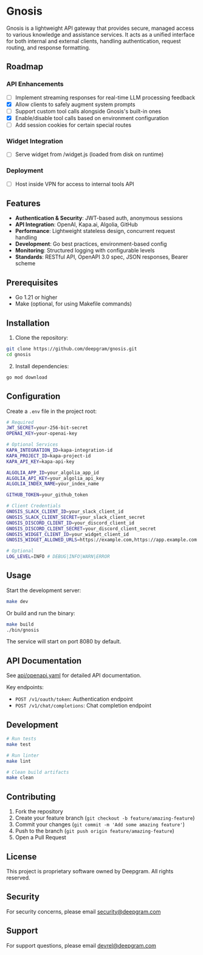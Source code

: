 # Gnosis

Gnosis is a lightweight API gateway that provides secure, managed access to various knowledge and assistance services. It acts as a unified interface for both internal and external clients, handling authentication, request routing, and response formatting.

## Roadmap

### API Enhancements

- [ ] Implement streaming responses for real-time LLM processing feedback
- [x] Allow clients to safely augment system prompts
- [ ] Support custom tool calls alongside Gnosis's built-in ones
- [x] Enable/disable tool calls based on environment configuration
- [ ] Add session cookies for certain special routes

### Widget Integration

- [ ] Serve widget from /widget.js (loaded from disk on runtime)

### Deployment

- [ ] Host inside VPN for access to internal tools API

## Features

- **Authentication & Security**: JWT-based auth, anonymous sessions
- **API Integration**: OpenAI, Kapa.ai, Algolia, GitHub
- **Performance**: Lightweight stateless design, concurrent request handling
- **Development**: Go best practices, environment-based config
- **Monitoring**: Structured logging with configurable levels
- **Standards**: RESTful API, OpenAPI 3.0 spec, JSON responses, Bearer scheme

## Prerequisites

- Go 1.21 or higher
- Make (optional, for using Makefile commands)

## Installation

1. Clone the repository:

```sh
git clone https://github.com/deepgram/gnosis.git
cd gnosis
```

2. Install dependencies:

```sh
go mod download
```

## Configuration

Create a `.env` file in the project root:

```sh
# Required
JWT_SECRET=your-256-bit-secret
OPENAI_KEY=your-openai-key

# Optional Services
KAPA_INTEGRATION_ID=kapa-integration-id
KAPA_PROJECT_ID=kapa-project-id
KAPA_API_KEY=kapa-api-key

ALGOLIA_APP_ID=your_algolia_app_id
ALGOLIA_API_KEY=your_algolia_api_key
ALGOLIA_INDEX_NAME=your_index_name

GITHUB_TOKEN=your_github_token

# Client Credentials
GNOSIS_SLACK_CLIENT_ID=your_slack_client_id
GNOSIS_SLACK_CLIENT_SECRET=your_slack_client_secret
GNOSIS_DISCORD_CLIENT_ID=your_discord_client_id
GNOSIS_DISCORD_CLIENT_SECRET=your_discord_client_secret
GNOSIS_WIDGET_CLIENT_ID=your_widget_client_id
GNOSIS_WIDGET_ALLOWED_URLS=https://example.com,https://app.example.com

# Optional
LOG_LEVEL=INFO # DEBUG|INFO|WARN|ERROR
```

## Usage

Start the development server:

```sh
make dev
```

Or build and run the binary:

```sh
make build
./bin/gnosis
```

The service will start on port 8080 by default.

## API Documentation

See [api/openapi.yaml](./api/openapi.yaml) for detailed API documentation.

Key endpoints:

- `POST /v1/oauth/token`: Authentication endpoint
- `POST /v1/chat/completions`: Chat completion endpoint

## Development

```sh
# Run tests
make test

# Run linter
make lint

# Clean build artifacts
make clean
```

## Contributing

1. Fork the repository
2. Create your feature branch (`git checkout -b feature/amazing-feature`)
3. Commit your changes (`git commit -m 'Add some amazing feature'`)
4. Push to the branch (`git push origin feature/amazing-feature`)
5. Open a Pull Request

## License

This project is proprietary software owned by Deepgram. All rights reserved.

## Security

For security concerns, please email security@deepgram.com

## Support

For support questions, please email devrel@deepgram.com
